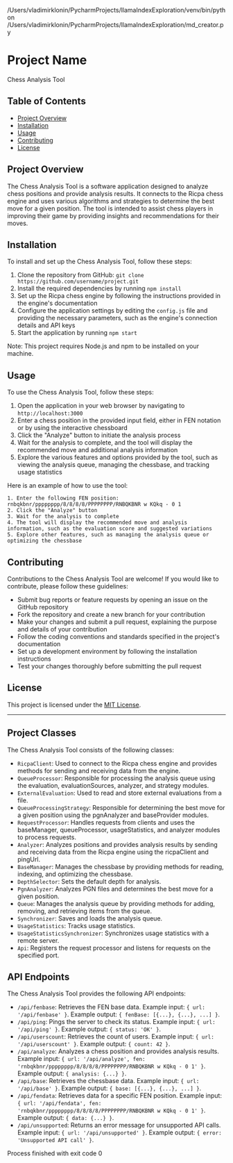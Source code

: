 /Users/vladimirklonin/PycharmProjects/llamaIndexExploration/venv/bin/python /Users/vladimirklonin/PycharmProjects/llamaIndexExploration/md_creator.py 
# Project Name

Chess Analysis Tool

## Table of Contents

- [Project Overview](#project-overview)
- [Installation](#installation)
- [Usage](#usage)
- [Contributing](#contributing)
- [License](#license)

## Project Overview

The Chess Analysis Tool is a software application designed to analyze chess positions and provide analysis results. It connects to the Ricpa chess engine and uses various algorithms and strategies to determine the best move for a given position. The tool is intended to assist chess players in improving their game by providing insights and recommendations for their moves.

## Installation

To install and set up the Chess Analysis Tool, follow these steps:

1. Clone the repository from GitHub: `git clone https://github.com/username/project.git`
2. Install the required dependencies by running `npm install`
3. Set up the Ricpa chess engine by following the instructions provided in the engine's documentation
4. Configure the application settings by editing the `config.js` file and providing the necessary parameters, such as the engine's connection details and API keys
5. Start the application by running `npm start`

Note: This project requires Node.js and npm to be installed on your machine.

## Usage

To use the Chess Analysis Tool, follow these steps:

1. Open the application in your web browser by navigating to `http://localhost:3000`
2. Enter a chess position in the provided input field, either in FEN notation or by using the interactive chessboard
3. Click the "Analyze" button to initiate the analysis process
4. Wait for the analysis to complete, and the tool will display the recommended move and additional analysis information
5. Explore the various features and options provided by the tool, such as viewing the analysis queue, managing the chessbase, and tracking usage statistics

Here is an example of how to use the tool:

```
1. Enter the following FEN position: rnbqkbnr/pppppppp/8/8/8/8/PPPPPPPP/RNBQKBNR w KQkq - 0 1
2. Click the "Analyze" button
3. Wait for the analysis to complete
4. The tool will display the recommended move and analysis information, such as the evaluation score and suggested variations
5. Explore other features, such as managing the analysis queue or optimizing the chessbase
```

## Contributing

Contributions to the Chess Analysis Tool are welcome! If you would like to contribute, please follow these guidelines:

- Submit bug reports or feature requests by opening an issue on the GitHub repository
- Fork the repository and create a new branch for your contribution
- Make your changes and submit a pull request, explaining the purpose and details of your contribution
- Follow the coding conventions and standards specified in the project's documentation
- Set up a development environment by following the installation instructions
- Test your changes thoroughly before submitting the pull request

## License

This project is licensed under the [MIT License](https://opensource.org/licenses/MIT).

---

## Project Classes

The Chess Analysis Tool consists of the following classes:

- `RicpaClient`: Used to connect to the Ricpa chess engine and provides methods for sending and receiving data from the engine.
- `QueueProcessor`: Responsible for processing the analysis queue using the evaluation, evaluationSources, analyzer, and strategy modules.
- `ExternalEvaluation`: Used to read and store external evaluations from a file.
- `QueueProcessingStrategy`: Responsible for determining the best move for a given position using the pgnAnalyzer and baseProvider modules.
- `RequestProcessor`: Handles requests from clients and uses the baseManager, queueProcessor, usageStatistics, and analyzer modules to process requests.
- `Analyzer`: Analyzes positions and provides analysis results by sending and receiving data from the Ricpa engine using the ricpaClient and pingUrl.
- `BaseManager`: Manages the chessbase by providing methods for reading, indexing, and optimizing the chessbase.
- `DepthSelector`: Sets the default depth for analysis.
- `PgnAnalyzer`: Analyzes PGN files and determines the best move for a given position.
- `Queue`: Manages the analysis queue by providing methods for adding, removing, and retrieving items from the queue.
- `Synchronizer`: Saves and loads the analysis queue.
- `UsageStatistics`: Tracks usage statistics.
- `UsageStatisticsSynchronizer`: Synchronizes usage statistics with a remote server.
- `Api`: Registers the request processor and listens for requests on the specified port.

## API Endpoints

The Chess Analysis Tool provides the following API endpoints:

- `/api/fenbase`: Retrieves the FEN base data. Example input: `{ url: '/api/fenbase' }`. Example output: `{ fenBase: [{...}, {...}, ...] }`.
- `/api/ping`: Pings the server to check its status. Example input: `{ url: '/api/ping' }`. Example output: `{ status: 'OK' }`.
- `/api/userscount`: Retrieves the count of users. Example input: `{ url: '/api/userscount' }`. Example output: `{ count: 42 }`.
- `/api/analyze`: Analyzes a chess position and provides analysis results. Example input: `{ url: '/api/analyze', fen: 'rnbqkbnr/pppppppp/8/8/8/8/PPPPPPPP/RNBQKBNR w KQkq - 0 1' }`. Example output: `{ analysis: {...} }`.
- `/api/base`: Retrieves the chessbase data. Example input: `{ url: '/api/base' }`. Example output: `{ base: [{...}, {...}, ...] }`.
- `/api/fendata`: Retrieves data for a specific FEN position. Example input: `{ url: '/api/fendata', fen: 'rnbqkbnr/pppppppp/8/8/8/8/PPPPPPPP/RNBQKBNR w KQkq - 0 1' }`. Example output: `{ data: {...} }`.
- `/api/unsupported`: Returns an error message for unsupported API calls. Example input: `{ url: '/api/unsupported' }`. Example output: `{ error: 'Unsupported API call' }`.

Process finished with exit code 0
